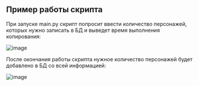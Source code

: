 ## Пример работы скрипта

При запуске main.py скрипт попросит ввести количество персонажей, которых нужно записать в БД и выведет время выполнения копирования:

![image](https://github.com/user-attachments/assets/b10ececa-55c7-433e-a744-4aa55ca4c2ae)

После окончания работы скрипта нужное количество персонажей будет добавлено в БД со всей информацией:

![image](https://github.com/user-attachments/assets/cd1e46da-3120-46b2-87a5-ba5e7de018a7)
